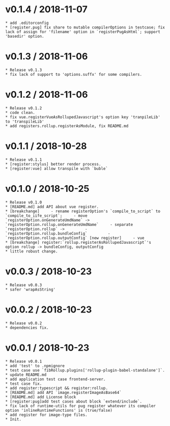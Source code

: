 
v0.1.4 / 2018-11-07
==================

	* add .editorconfig
	* [register.pug] fix share to mutable compilerOptions in testcase; fix lack of assign for 'filename' option in `registerPugAsHtml`; support 'basedir' option.

v0.1.3 / 2018-11-06
===================

	* Release v0.1.3
	* fix lack of support to 'options.suffx' for some compilers.

v0.1.2 / 2018-11-06
===================

	* Release v0.1.2
	* code clean.
	* fix vue.registerVueAsRollupedJavascript's option key 'tranpileLib' to 'transpileLib'
	* add registers.rollup.registerAsModule, fix README.md

v0.1.1 / 2018-10-28
===================

	* Release v0.1.1
	* [register:stylus] better render process.
	* [register:vue] allow transpile with `buble`

v0.1.0 / 2018-10-25
===================

	* Release v0.1.0
	* [README.md] add API about vue register.
	* [breakchange]     - rename registerOption's `compile_to_script` to `compile_to_iife_script`;     - move `registerOption.onGenerateUmdName` -> `registerOption.rollup.onGenerateUmdName`     - separate `registerOption.rollup` ->         - `registerOption.rollup.bundleConfig`         - `registerOption.rollup.outputConfig` [new register]     - vue
	* [breakchange] register:`rollup.registerAsRollupedJavascript`'s option rollup -> bundleConfig, outputConfig
	* little robust change.

v0.0.3 / 2018-10-23
===================

	* Release v0.0.3
	* safer 'wrapAsString'

v0.0.2 / 2018-10-23
===================

	* Release v0.0.2
	* dependencies fix.

v0.0.1 / 2018-10-23
===================

	* Release v0.0.1
	* add 'test' to .npmignore
	* test case use `fibRollup.plugins['rollup-plugin-babel-standalone']`.
	* update README.md
	* add application test case frontend-server.
	* test case fix.
	* add register:typescript && register:rollup.
	* [README.md] add API `image.registerImageAsBase64`
	* [README.md] add License block
	* [register:pug]add test cases about block `extend/include`.
	* fix lack of runtime-utils for pug register whatever its compiler option 'inlineRuntimeFunctions' is (true/false)
	* add register for image-type files.
	* Init.
